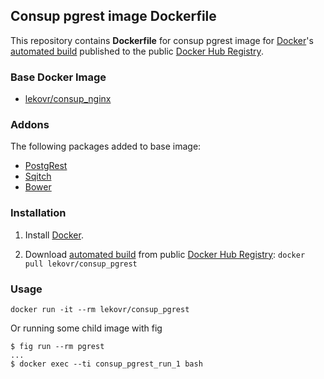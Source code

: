 ## Consup pgrest image Dockerfile

This repository contains **Dockerfile** for consup pgrest image
for [Docker](https://www.docker.com/)'s [automated build](https://registry.hub.docker.com/u/lekovr/consup_pgrest/) 
published to the public [Docker Hub Registry](https://registry.hub.docker.com/).


### Base Docker Image

* [lekovr/consup_nginx](https://registry.hub.docker.com/u/lekovr/consup_nginx/)

### Addons

The following packages added to base image:

* [PostgRest](https://github.com/begriffs/postgrest)
* [Sqitch](http://sqitch.org/)
* [Bower](http://bower.io/)

### Installation

1. Install [Docker](https://www.docker.com/).

2. Download [automated build](https://registry.hub.docker.com/u/lekovr/consup_pgrest/) from public
 [Docker Hub Registry](https://registry.hub.docker.com/): `docker pull lekovr/consup_pgrest`

### Usage

    docker run -it --rm lekovr/consup_pgrest

Or running some child image with fig

    $ fig run --rm pgrest
    ...
    $ docker exec --ti consup_pgrest_run_1 bash

